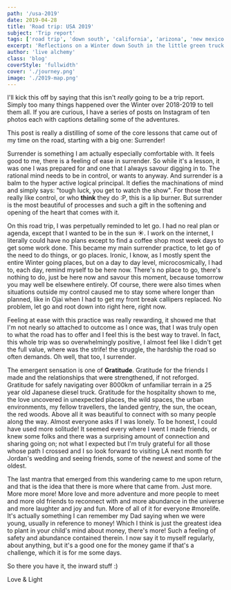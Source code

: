 ```yaml
---
path: '/usa-2019'
date: 2019-04-28
title: 'Road trip: USA 2019'
subject: 'Trip report'
tags: ['road trip', 'down south', 'california', 'arizona', 'new mexico', 'texas', 'trucklife', 'vanlife', 'digitalnomad', 'lessons']
excerpt: 'Reflections on a Winter down South in the little green truck that could'
author: 'live alchemy'
class: 'blog'
coverStyle: 'fullwidth'
cover: './journey.png'
image: './2019-map.png'
---
```


I'll kick this off by saying that this isn't _really_ going to be a trip report. Simply too many things happened over the Winter over 2018-2019 to tell them all. If you are curious, I have a series of posts on Instagram of ten photos each with captions detailing some of the adventures.

This post is really a distilling of some of the core lessons that came out of my time on the road, starting with a big one: Surrender!

Surrender is something I am actually especially comfortable with. It feels good to me, there is a feeling of ease in surrender. So while it's a lesson, it was one I was prepared for and one that I always savour digging in to. The rational mind needs to be in control, or wants to anyway. And surrender is a balm to the hyper active logical principal. It defies the machinations of mind and simply says: "tough luck, you get to watch the show". For those that really like control, or who **think** they do :P, this is a lip burner. But surrender is the most beautiful of processes and such a gift in the softening and opening of the heart that comes with it.

On this road trip, I was perpetually reminded to let go. I had no real plan or agenda, except that I wanted to be in the sun ☀️. I work on the internet, I literally could have no plans except to find a coffee shop most week days to get some work done. This became my main surrender practice, to let go of the need to do things, or go places. Ironic, I know, as I mostly spent the entire Winter going places, but on a day to day level, microcosmically, I had to, each day, remind myself to be here now. There's no place to go, there's nothing to do, just be here now and savour this moment, because tomorrow you may well be elsewhere entirely. Of course, there were also times when situations outside my control caused me to stay some where longer than planned, like in Ojai when I had to get my front break callipers replaced. No problem, let go and root down into right here, right now.

Feeling at ease with this practice was really rewarding, it showed me that I'm not nearly so attached to outcome as I once was, that I was truly open to what the road has to offer and I feel this is the best way to travel. In fact, this whole trip was so overwhelmingly positive, I almost feel like I didn't get the full value, where was the strife! the struggle, the hardship the road so often demands. Oh well, that too, I surrender.

The emergent sensation is one of **Gratitude**. Gratitude for the friends I made and the relationships that were strengthened, if not reforged. Gratitude for safely navigating over 8000km of unfamiliar terrain in a 25 year old Japanese diesel truck. Gratitude for the hospitality shown to me, the love uncovered in unexpected places, the wild spaces, the urban environments, my fellow travellers, the landed gentry, the sun, the ocean, the red woods. Above all it was beautiful to connect with so many people along the way. Almost everyone asks if I was lonely. To be honest, I could have used more solitude! It seemed every where I went I made friends, or knew some folks and there was a surprising amount of connection and sharing going on; not what I expected but I'm truly grateful for all those whose path I crossed and I so look forward to visiting LA next month for Jordan's wedding and seeing friends, some of the newest and some of the oldest.

The last mantra that emerged from this wandering came to me upon return, and that is the idea that there is more where that came from. Just more. More more more! More love and more adventure and more people to meet and more old friends to reconnect with and more abundance in the universe and more laughter and joy and fun. More of all of it for everyone #morelife. It's actually something I can remember my Dad saying when we were young, usually in reference to money! Which I think is just the greatest idea to plant in your child's mind about money, there's more! Such a feeling of safety and abundance contained therein. I now say it to myself regularly, about anything, but it's a good one for the money game if that's a challenge, which it is for me some days.

So there you have it, the inward stuff :)

Love & Light
